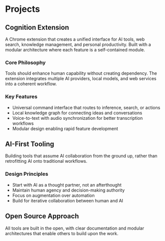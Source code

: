 # Projects

## Cognition Extension

A Chrome extension that creates a unified interface for AI tools, web search, knowledge management, and personal productivity. Built with a modular architecture where each feature is a self-contained module.

### Core Philosophy

Tools should enhance human capability without creating dependency. The extension integrates multiple AI providers, local models, and web services into a coherent workflow.

### Key Features

- Universal command interface that routes to inference, search, or actions
- Local knowledge graph for connecting ideas and conversations
- Voice-to-text with audio synchronization for better transcription workflows
- Modular design enabling rapid feature development

## AI-First Tooling

Building tools that assume AI collaboration from the ground up, rather than retrofitting AI onto traditional workflows.

### Design Principles

- Start with AI as a thought partner, not an afterthought
- Maintain human agency and decision-making authority
- Focus on augmentation over automation
- Build for iterative collaboration between human and AI

## Open Source Approach

All tools are built in the open, with clear documentation and modular architectures that enable others to build upon the work.
